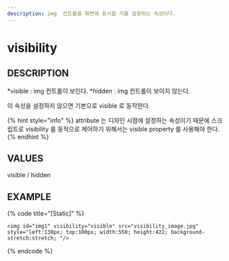 ```yaml
---
description: img  컨트롤을 화면에 표시할 지를 설정하는 속성이다.
---
```


# visibility

## DESCRIPTION

*visible : img 컨트롤이 보인다.
*hidden : img 컨트롤이 보이지 않는다.

이 속성을 설정하지 않으면 기본으로 visible 로 동작한다.

{% hint style="info" %}
attribute 는 디자인 시점에 설정하는 속성이기 때문에 스크립트로 visibility 를 동적으로 제어하기 위해서는 visible property 를 사용해야 한다.
{% endhint %}

## VALUES

visible / hidden

## EXAMPLE

{% code title="\[Static\]" %}
```markup
<img id="img1" visibility="visible" src="visibility_image.jpg" style="left:130px; top:100px; width:550; height:422; background-stretch:stretch; "/> 
```
{% endcode %}

